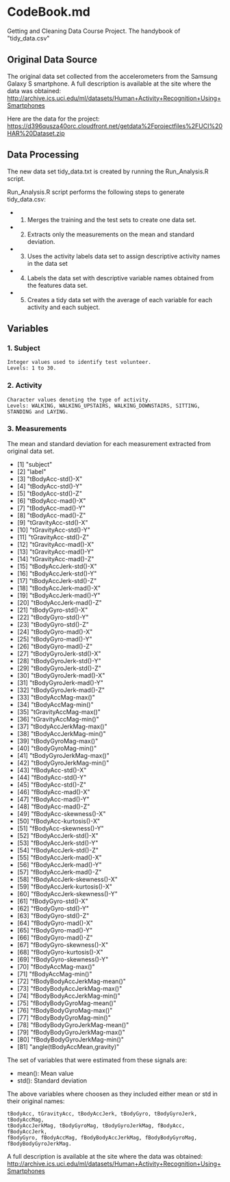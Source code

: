 # CodeBook.md
Getting and Cleaning Data Course Project.
The handybook of "tidy_data.csv"

## Original Data Source
The original data set collected from the accelerometers from the Samsung Galaxy S smartphone. A full description is available at the site where the data was obtained: http://archive.ics.uci.edu/ml/datasets/Human+Activity+Recognition+Using+Smartphones

Here are the data for the project: https://d396qusza40orc.cloudfront.net/getdata%2Fprojectfiles%2FUCI%20HAR%20Dataset.zip

## Data Processing

The new data set tidy_data.txt is created by running the Run_Analysis.R script.

Run_Analysis.R script performs the following steps to generate tidy_data.csv:
* 1. Merges the training and the test sets to create one data set.
* 2. Extracts only the measurements on the mean and standard deviation. 
* 3. Uses the activity labels data set to assign descriptive activity names in the data set
* 4. Labels the data set with descriptive variable names obtained from the features data set. 
* 5. Creates a tidy data set with the average of each variable for each activity and each subject.

## Variables

### 1. Subject
    Integer values used to identify test volunteer.
    Levels: 1 to 30.

### 2. Activity  
    Character values denoting the type of activity.
    Levels: WALKING, WALKING_UPSTAIRS, WALKING_DOWNSTAIRS, SITTING, STANDING and LAYING.

### 3. Measurements

The mean and standard deviation for each measurement extracted from original data set.

* [1] "subject"
* [2] "label"                      
* [3] "tBodyAcc-std()-X"
* [4] "tBodyAcc-std()-Y"           
* [5] "tBodyAcc-std()-Z"
* [6] "tBodyAcc-mad()-X"           
* [7] "tBodyAcc-mad()-Y"
* [8] "tBodyAcc-mad()-Z"           
* [9] "tGravityAcc-std()-X"
* [10] "tGravityAcc-std()-Y"        
* [11] "tGravityAcc-std()-Z"
* [12] "tGravityAcc-mad()-X"        
* [13] "tGravityAcc-mad()-Y"
* [14] "tGravityAcc-mad()-Z"        
* [15] "tBodyAccJerk-std()-X"
* [16] "tBodyAccJerk-std()-Y"       
* [17] "tBodyAccJerk-std()-Z"
* [18] "tBodyAccJerk-mad()-X"       
* [19] "tBodyAccJerk-mad()-Y"
* [20] "tBodyAccJerk-mad()-Z"       
* [21] "tBodyGyro-std()-X"
* [22] "tBodyGyro-std()-Y"          
* [23] "tBodyGyro-std()-Z"
* [24] "tBodyGyro-mad()-X"          
* [25] "tBodyGyro-mad()-Y"
* [26] "tBodyGyro-mad()-Z"          
* [27] "tBodyGyroJerk-std()-X"
* [28] "tBodyGyroJerk-std()-Y"      
* [29] "tBodyGyroJerk-std()-Z"
* [30] "tBodyGyroJerk-mad()-X"      
* [31] "tBodyGyroJerk-mad()-Y"
* [32] "tBodyGyroJerk-mad()-Z"      
* [33] "tBodyAccMag-max()"
* [34] "tBodyAccMag-min()"          
* [35] "tGravityAccMag-max()"
* [36] "tGravityAccMag-min()"       
* [37] "tBodyAccJerkMag-max()"
* [38] "tBodyAccJerkMag-min()"      
* [39] "tBodyGyroMag-max()"
* [40] "tBodyGyroMag-min()"         
* [41] "tBodyGyroJerkMag-max()"
* [42] "tBodyGyroJerkMag-min()"     
* [43] "fBodyAcc-std()-X"
* [44] "fBodyAcc-std()-Y"           
* [45] "fBodyAcc-std()-Z"
* [46] "fBodyAcc-mad()-X"           
* [47] "fBodyAcc-mad()-Y"
* [48] "fBodyAcc-mad()-Z"           
* [49] "fBodyAcc-skewness()-X"
* [50] "fBodyAcc-kurtosis()-X"      
* [51] "fBodyAcc-skewness()-Y"
* [52] "fBodyAccJerk-std()-X"       
* [53] "fBodyAccJerk-std()-Y"
* [54] "fBodyAccJerk-std()-Z"       
* [55] "fBodyAccJerk-mad()-X"
* [56] "fBodyAccJerk-mad()-Y"       
* [57] "fBodyAccJerk-mad()-Z"
* [58] "fBodyAccJerk-skewness()-X"  
* [59] "fBodyAccJerk-kurtosis()-X"
* [60] "fBodyAccJerk-skewness()-Y"  
* [61] "fBodyGyro-std()-X"
* [62] "fBodyGyro-std()-Y"          
* [63] "fBodyGyro-std()-Z"
* [64] "fBodyGyro-mad()-X"          
* [65] "fBodyGyro-mad()-Y"
* [66] "fBodyGyro-mad()-Z"          
* [67] "fBodyGyro-skewness()-X"
* [68] "fBodyGyro-kurtosis()-X"     
* [69] "fBodyGyro-skewness()-Y"
* [70] "fBodyAccMag-max()"          
* [71] "fBodyAccMag-min()"
* [72] "fBodyBodyAccJerkMag-mean()" 
* [73] "fBodyBodyAccJerkMag-max()"
* [74] "fBodyBodyAccJerkMag-min()"  
* [75] "fBodyBodyGyroMag-mean()"
* [76] "fBodyBodyGyroMag-max()"     
* [77] "fBodyBodyGyroMag-min()"
* [78] "fBodyBodyGyroJerkMag-mean()"
* [79] "fBodyBodyGyroJerkMag-max()"
* [80] "fBodyBodyGyroJerkMag-min()" 
* [81] "angle(tBodyAccMean,gravity)"

The set of variables that were estimated from these signals are: 

* mean(): Mean value
* std(): Standard deviation

The above variables where choosen as they included either mean or std in their original names:

	tBodyAcc, tGravityAcc, tBodyAccJerk, tBodyGyro, tBodyGyroJerk, tBodyAccMag,
	tBodyAccJerkMag, tBodyGyroMag, tBodyGyroJerkMag, fBodyAcc, fBodyAccJerk, 
	fBodyGyro, fBodyAccMag, fBodyBodyAccJerkMag, fBodyBodyGyroMag, fBodyBodyGyroJerkMag.

A full description is available at the site where the data was obtained: http://archive.ics.uci.edu/ml/datasets/Human+Activity+Recognition+Using+Smartphones


